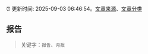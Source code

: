 :alarm_clock: 更新时间: 2025-09-03 06:46:54。[文章来源](/README.md)、[文章分类](/TAGS.md)

## 报告


> 关键字：`报告`、`月报`



